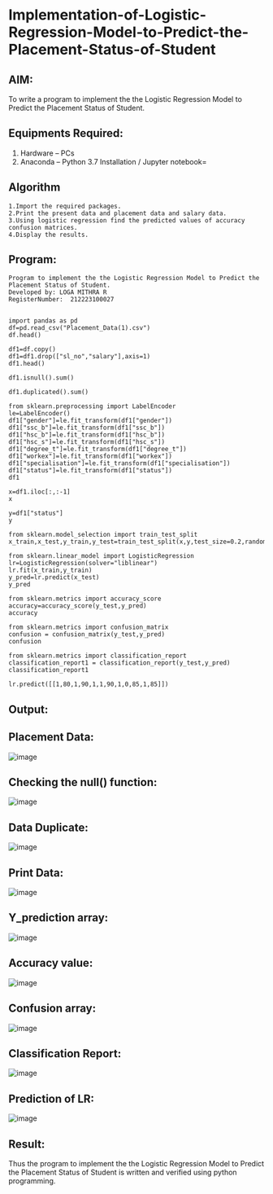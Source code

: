 # Implementation-of-Logistic-Regression-Model-to-Predict-the-Placement-Status-of-Student
## AIM:
To write a program to implement the the Logistic Regression Model to Predict the Placement Status of Student.
## Equipments Required:
1. Hardware – PCs
2. Anaconda – Python 3.7 Installation / Jupyter notebook=
## Algorithm
```
1.Import the required packages.
2.Print the present data and placement data and salary data.
3.Using logistic regression find the predicted values of accuracy confusion matrices.
4.Display the results.
```
## Program:
```
Program to implement the the Logistic Regression Model to Predict the Placement Status of Student.
Developed by: LOGA MITHRA R
RegisterNumber:  212223100027
```
```

import pandas as pd
df=pd.read_csv("Placement_Data(1).csv")
df.head()

df1=df.copy()
df1=df1.drop(["sl_no","salary"],axis=1)
df1.head()

df1.isnull().sum()

df1.duplicated().sum()

from sklearn.preprocessing import LabelEncoder
le=LabelEncoder()
df1["gender"]=le.fit_transform(df1["gender"])
df1["ssc_b"]=le.fit_transform(df1["ssc_b"])
df1["hsc_b"]=le.fit_transform(df1["hsc_b"])
df1["hsc_s"]=le.fit_transform(df1["hsc_s"])
df1["degree_t"]=le.fit_transform(df1["degree_t"])
df1["workex"]=le.fit_transform(df1["workex"])
df1["specialisation"]=le.fit_transform(df1["specialisation"])
df1["status"]=le.fit_transform(df1["status"])
df1

x=df1.iloc[:,:-1]
x

y=df1["status"]
y

from sklearn.model_selection import train_test_split
x_train,x_test,y_train,y_test=train_test_split(x,y,test_size=0.2,random_state=0)

from sklearn.linear_model import LogisticRegression
lr=LogisticRegression(solver="liblinear")
lr.fit(x_train,y_train)
y_pred=lr.predict(x_test)
y_pred

from sklearn.metrics import accuracy_score
accuracy=accuracy_score(y_test,y_pred)
accuracy

from sklearn.metrics import confusion_matrix
confusion = confusion_matrix(y_test,y_pred)
confusion

from sklearn.metrics import classification_report
classification_report1 = classification_report(y_test,y_pred)
classification_report1

lr.predict([[1,80,1,90,1,1,90,1,0,85,1,85]])
```
## Output:
## Placement Data:
![image](https://github.com/user-attachments/assets/e7ca4571-6c5c-4a5e-b653-ff240095ec6d)

## Checking the null() function:
![image](https://github.com/user-attachments/assets/ce9c16d1-2def-4dfc-9c06-02e07957b7ec)

## Data Duplicate:
![image](https://github.com/user-attachments/assets/5aa90d84-4cea-491f-88e8-89d82a514722)

## Print Data:
![image](https://github.com/user-attachments/assets/50de15f3-63a1-4fff-943f-5b92c4d375b3)

## Y_prediction array:
![image](https://github.com/user-attachments/assets/4adc16cb-441a-447b-a549-807549a54c5f)

## Accuracy value:
![image](https://github.com/user-attachments/assets/12632ddc-6127-4db4-8257-7da3758bcd9d)

## Confusion array:
![image](https://github.com/user-attachments/assets/4e4bbde1-d456-4775-97a4-8fc36e38ae12)

## Classification Report:
![image](https://github.com/user-attachments/assets/a0d2886f-8c4e-420c-81fc-0941d0a12d0e)

## Prediction of LR:
![image](https://github.com/user-attachments/assets/61598743-b03d-478f-8b4f-735501bb5c5e)


## Result:
Thus the program to implement the the Logistic Regression Model to Predict the Placement Status of Student is written and verified using python programming.
